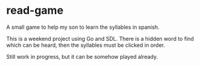 # read-game
A small game to help my son to learn the syllables in spanish.

This is a weekend project using Go and SDL. 
There is a hidden word to find which can be heard, then the syllables must be clicked in order.

Still work in progress, but it can be somehow played already.
